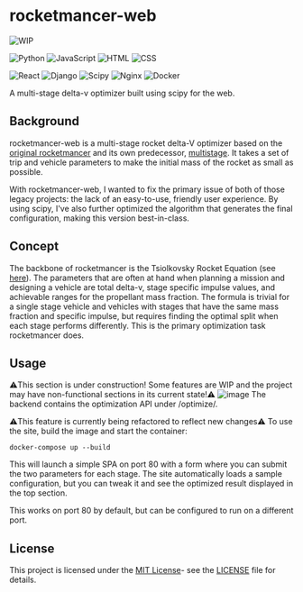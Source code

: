 # rocketmancer-web
![WIP](https://img.shields.io/badge/WIP-Transitioning_To_Docker-yellow)

![Python](https://img.shields.io/badge/Python-000000?style=flat&logo=python&logoColor=306998)
![JavaScript](https://img.shields.io/badge/JavaScript-000000?style=flat&logo=javascript&logoColor=F7DF1E)
![HTML](https://img.shields.io/badge/HTML-000000?style=flat&logo=html5&logoColor=E34F26)
![CSS](https://img.shields.io/badge/CSS-000000?style=flat&logo=css3&logoColor=1572B6)

![React](https://img.shields.io/badge/React-000000?style=flat&logo=react&logoColor=61DAFB)
![Django](https://img.shields.io/badge/Django-000000?style=flat&logo=django&logoColor=092E20)
![Scipy](https://img.shields.io/badge/Scipy-000000?style=flat&logo=scipy&logoColor=8CAAE6)
![Nginx](https://img.shields.io/badge/Nginx-000000?style=flat&logo=nginx&logoColor=009639)
![Docker](https://img.shields.io/badge/Docker-000000?style=flat&logo=docker&logoColor=2496ED)

A multi-stage delta-v optimizer built using scipy for the web.

## Background
rocketmancer-web is a multi-stage rocket delta-V optimizer based on the [original rocketmancer](https://github.com/BruhLemma-Yadecha/rocketmancer) and its own predecessor, [multistage](https://github.com/BruhLemma-Yadecha/multistage). It takes a set of trip and vehicle parameters to make the initial mass of the rocket as small as possible.

With rocketmancer-web, I wanted to fix the primary issue of both of those legacy projects: the lack of an easy-to-use, friendly user experience. By using scipy, I've also further optimized the algorithm that generates the final configuration, making this version best-in-class.

## Concept
The backbone of rocketmancer is the Tsiolkovsky Rocket Equation (see [here](https://en.wikipedia.org/wiki/Tsiolkovsky_rocket_equation)). The parameters that are often at hand when planning a mission and designing a vehicle are total delta-v, stage specific impulse values, and achievable ranges for the propellant mass fraction. The formula is trivial for a single stage vehicle and vehicles with stages that have the same mass fraction and specific impulse, but requires finding the optimal split when each stage performs differently. This is the primary optimization task rocketmancer does.

## Usage
⚠️This section is under construction! Some features are WIP and the project may have non-functional sections in its current state!⚠️
![image](https://github.com/user-attachments/assets/a7c1f863-0bd5-4ee3-8dff-8cb5330ba3ef)
The backend contains the optimization API under /optimize/.

⚠️This feature is currently being refactored to reflect new changes⚠️
To use the site, build the image and start the container:
```
docker-compose up --build
```
This will launch a simple SPA on port 80 with a form where you can submit the two parameters for each stage. The site automatically loads a sample configuration, but you can tweak it and see the optimized result displayed in the top section.

This works on port 80 by default, but can be configured to run on a different port.

## License

This project is licensed under the [MIT License](https://opensource.org/license/mit)- see the [LICENSE](LICENSE) file for details.
